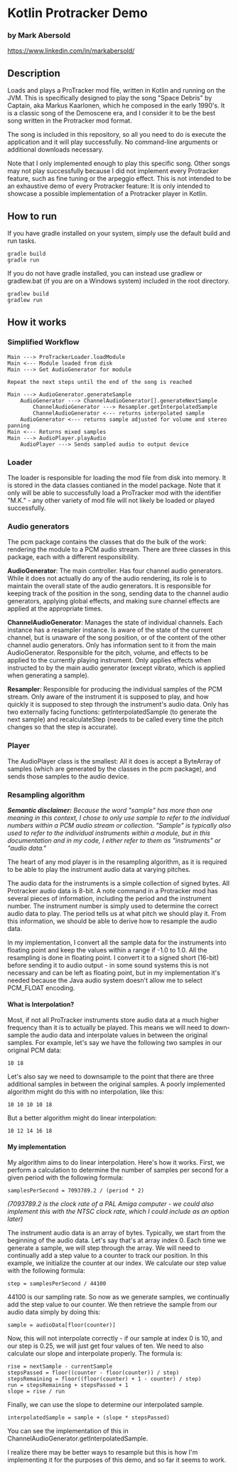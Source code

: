 # Kotlin Protracker Demo
### by Mark Abersold
https://www.linkedin.com/in/markabersold/

## Description

Loads and plays a ProTracker mod file, written in Kotlin and running on the JVM. This is specifically designed to play the song "Space Debris" by Captain, aka Markus Kaarlonen, which he composed in the early 1990's. It is a classic song of the Demoscene era, and I consider it to be the best song written in the Protracker mod format.

The song is included in this repository, so all you need to do is execute the application and it will play successfully. No command-line arguments or additional downloads necessary.

Note that I only implemented enough to play this specific song. Other songs may not play successfully because I did not implement every Protracker feature, such as fine tuning or the arpeggio effect. This is not intended to be an exhaustive demo of every Protracker feature: It is only intended to showcase a possible implementation of a Protracker player in Kotlin. 

## How to run

If you have gradle installed on your system, simply use the default build and run tasks.

    gradle build
    gradle run

If you do not have gradle installed, you can instead use gradlew or gradlew.bat (if you are on a Windows system) included in the root directory.

    gradlew build
    gradlew run

## How it works

### Simplified Workflow

    Main ---> ProTrackerLoader.loadModule
    Main <--- Module loaded from disk
    Main ---> Get AudioGenerator for module
    
    Repeat the next steps until the end of the song is reached

    Main ---> AudioGenerator.generateSample
        AudioGenerator ---> ChannelAudioGenerator[].generateNextSample
            ChannelAudioGenerator ---> Resampler.getInterpolatedSample
            ChannelAudioGenerator <--- returns interpolated sample
        AudioGenerator <--- returns sample adjusted for volume and stereo panning
    Main <--- Returns mixed samples
    Main ---> AudioPlayer.playAudio
        AudioPlayer ---> Sends sampled audio to output device

### Loader

The loader is responsible for loading the mod file from disk into memory. It is stored in the data classes contianed in the model package. Note that it only will be able to successfully load a ProTracker mod with the identifier "M.K." - any other variety of mod file will not likely be loaded or played successfully.

### Audio generators

The pcm package contains the classes that do the bulk of the work: rendering the module to a PCM audio stream. There are three classes in this package, each with a different responsibility.

**AudioGenerator**: The main controller. Has four channel audio generators. While it does not actually do any of the audio rendering, its role is to maintain the overall state of the audio generators. It is responsible for keeping track of the position in the song, sending data to the channel audio generators, applying global effects, and making sure channel effects are applied at the appropriate times.

**ChannelAudioGenerator**: Manages the state of individual channels. Each instance has a resampler instance. Is aware of the state of the current channel, but is unaware of the song position, or of the content of the other channel audio generators. Only has information sent to it from the main AudioGenerator. Responsible for the pitch, volume, and effects to be applied to the currently playing instrument. Only applies effects when instructed to by the main audio generator (except vibrato, which is applied when generating a sample).

**Resampler**: Responsible for producing the individual samples of the PCM stream. Only aware of the instrument it is supposed to play, and how quickly it is supposed to step through the instrument's audio data. Only has two externally facing functions: getInterpolatedSample (to generate the next sample) and recalculateStep (needs to be called every time the pitch changes so that the step is accurate).

### Player

The AudioPlayer class is the smallest: All it does is accept a ByteArray of samples (which are generated by the classes in the pcm package), and sends those samples to the audio device.

### Resampling algorithm

_**Semantic disclaimer:** Because the word "sample" has more than one meaning in this context, I chose to only use sample to refer to the individual numbers within a PCM audio stream or collection. "Sample" is typically also used to refer to the individual instruments within a module, but in this documentation and in my code, I either refer to them as "instruments" or "audio data."_

The heart of any mod player is in the resampling algorithm, as it is required to be able to play the instrument audio data at varying pitches.

The audio data for the instruments is a simple collection of signed bytes. All Protracker audio data is 8-bit. A note command in a Protracker mod has several pieces of information, including the period and the instrument number. The instrument number is simply used to determine the correct audio data to play. The period tells us at what pitch we should play it. From this information, we should be able to derive how to resample the audio data.

In my implementation, I convert all the sample data for the instruments into floating point and keep the values within a range if -1.0 to 1.0. All the resampling is done in floating point. I convert it to a signed short (16-bit) before sending it to audio output - in some sound systems this is not necessary and can be left as floating point, but in my implementation it's needed because the Java audio system doesn't allow me to select PCM_FLOAT encoding.

#### What is Interpolation?

Most, if not all ProTracker instruments store audio data at a much higher frequency than it is to actually be played. This means we will need to down-sample the audio data and interpolate values in between the original samples. For example, let's say we have the following two samples in our original PCM data:

    10 18

Let's also say we need to downsample to the point that there are three additional samples in between the original samples. A poorly implemented algorithm might do this with no interpolation, like this:

    10 10 10 10 18

But a better algorithm might do linear interpolation:

    10 12 14 16 18

#### My implementation

My algorithm aims to do linear interpolation. Here's how it works. First, we perform a calculation to determine the number of samples per second for a given period with the following formula:

    samplesPerSecond = 7093789.2 / (period * 2)

_(7093789.2 is the clock rate of a PAL Amiga computer - we could also implement this with the NTSC clock rate, which I could include as an option later)_

The instrument audio data is an array of bytes. Typically, we start from the beginning of the audio data. Let's say that's at array index 0. Each time we generate a sample, we will step through the array. We will need to continually add a step value to a counter to track our position. In this example, we initialize the counter at our index. We calculate our step value with the following formula:

    step = samplesPerSecond / 44100

44100 is our sampling rate. So now as we generate samples, we continually add the step value to our counter. We then retrieve the sample from our audio data simply by doing this:

    sample = audioData[floor(counter)]

Now, this will not interpolate correctly - if our sample at index 0 is 10, and our step is 0.25, we will just get four values of ten. We need to also calculate our slope and interpolate properly. The formula is:

    rise = nextSample - currentSample
    stepsPassed = floor((counter - floor(counter)) / step)
    stepsRemaining = floor((floor(counter) + 1 - counter) / step)
    run = stepsRemaining + stepsPassed + 1
    slope = rise / run

Finally, we can use the slope to determine our interpolated sample.

    interpolatedSample = sample + (slope * stepsPassed)

You can see the implementation of this in ChannelAudioGenerator.getInterpolatedSample.

I realize there may be better ways to resample but this is how I'm implementing it for the purposes of this demo, and so far it seems to work.